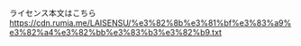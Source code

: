 ライセンス本文はこちら
https://cdn.rumia.me/LAISENSU/%e3%82%8b%e3%81%bf%e3%83%a9%e3%82%a4%e3%82%bb%e3%83%b3%e3%82%b9.txt